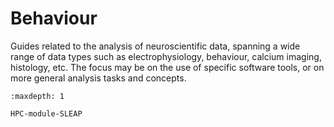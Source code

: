 # Behaviour

Guides related to the analysis of neuroscientific data, spanning a wide range of data types such as electrophysiology, behaviour, calcium imaging, histology, etc.
The focus may be on the use of specific software tools, or on more general analysis tasks and concepts.

```{toctree}
:maxdepth: 1

HPC-module-SLEAP
```
